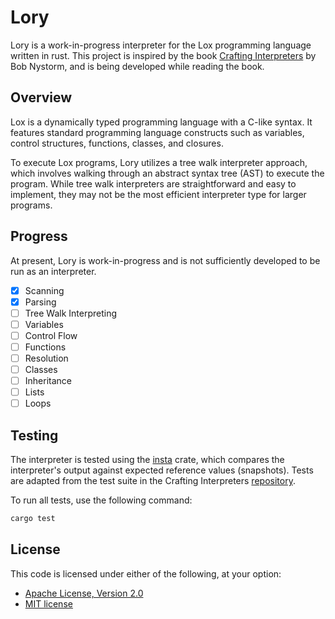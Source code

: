 # Lory

Lory is a work-in-progress interpreter for the Lox programming language written in rust. This project is inspired by the book [Crafting Interpreters][book] by Bob Nystorm, and is being developed while reading the book.

[book]: https://craftinginterpreters.com

## Overview
Lox is a dynamically typed programming language with a C-like syntax. It features standard programming language constructs such as variables, control structures, functions, classes, and closures.

To execute Lox programs, Lory utilizes a tree walk interpreter approach, which involves walking through an abstract syntax tree (AST) to execute the program. While tree walk interpreters are straightforward and easy to implement, they may not be the most efficient interpreter type for larger programs.

## Progress
At present, Lory is work-in-progress and is not sufficiently developed to be run as an interpreter.

- [x] Scanning
- [X] Parsing
- [ ] Tree Walk Interpreting
- [ ] Variables
- [ ] Control Flow
- [ ] Functions
- [ ] Resolution
- [ ] Classes
- [ ] Inheritance
- [ ] Lists
- [ ] Loops

## Testing
The interpreter is tested using the [insta][insta] crate, which compares the interpreter's output against expected reference values (snapshots). Tests are adapted from the test suite in the Crafting Interpreters [repository][cirepo].

To run all tests, use the following command:
```bash
cargo test
```
[insta]: https://crates.io/crates/insta
[cirepo]: https://github.com/munificent/craftinginterpreters

## License
This code is licensed under either of the following, at your option:
 * [Apache License, Version 2.0](https://www.apache.org/licenses/LICENSE-2.0)
 * [MIT license](https://opensource.org/licenses/MIT)